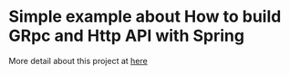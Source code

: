 # Simple example about How to build GRpc and Http API with Spring

More detail about this project at [here](https://thinhdanggroup.github.io/spring-grpc-http/)
